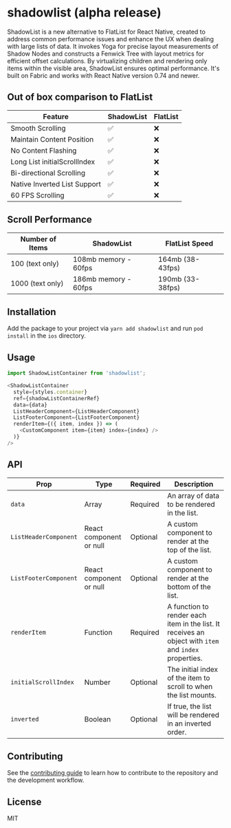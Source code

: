 # shadowlist (alpha release)

ShadowList is a new alternative to FlatList for React Native, created to address common performance issues and enhance the UX when dealing with large lists of data.
It invokes Yoga for precise layout measurements of Shadow Nodes and constructs a Fenwick Tree with layout metrics for efficient offset calculations. By virtualizing children and rendering only items within the visible area, ShadowList ensures optimal performance. It's built on Fabric and works with React Native version 0.74 and newer.

## Out of box comparison to FlatList
| Feature                       | ShadowList  | FlatList   |
|-------------------------------|-------------|------------|
| Smooth Scrolling              | ✅           | ❌         |
| Maintain Content Position     | ✅           | ❌         |
| No Content Flashing           | ✅           | ❌         |
| Long List initialScrollIndex  | ✅           | ❌         |
| Bi-directional Scrolling      | ✅           | ❌         |
| Native Inverted List Support  | ✅           | ❌         |
| 60 FPS Scrolling              | ✅           | ❌         |

## Scroll Performance
| Number of Items  | ShadowList                 | FlatList Speed       |
|------------------|----------------------------|----------------------|
| 100 (text only)  | 108mb memory - 60fps       | 164mb (38-43fps)     |
| 1000 (text only) | 186mb memory - 60fps       | 190mb (33-38fps)     |

## Installation
Add the package to your project via `yarn add shadowlist` and run `pod install` in the `ios` directory.

## Usage

```js
import ShadowListContainer from 'shadowlist';

<ShadowListContainer
  style={styles.container}
  ref={shadowListContainerRef}
  data={data}
  ListHeaderComponent={ListHeaderComponent}
  ListFooterComponent={ListFooterComponent}
  renderItem={({ item, index }) => (
    <CustomComponent item={item} index={index} />
  )}
/>
```

## API
| Prop                   | Type                     | Required | Description                                     |
|------------------------|--------------------------|----------|-------------------------------------------------|
| `data`                 | Array                    | Required | An array of data to be rendered in the list.    |
| `ListHeaderComponent`  | React component or null | Optional | A custom component to render at the top of the list. |
| `ListFooterComponent`  | React component or null | Optional | A custom component to render at the bottom of the list. |
| `renderItem`           | Function                 | Required | A function to render each item in the list. It receives an object with `item` and `index` properties. |
| `initialScrollIndex`   | Number                   | Optional | The initial index of the item to scroll to when the list mounts. |
| `inverted`             | Boolean                  | Optional | If true, the list will be rendered in an inverted order. |

## Contributing

See the [contributing guide](CONTRIBUTING.md) to learn how to contribute to the repository and the development workflow.

## License

MIT
